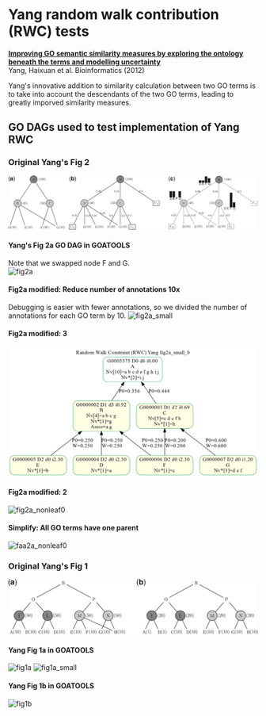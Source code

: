 # Yang random walk contribution (RWC) tests
[**Improving GO semantic similarity measures by exploring the ontology beneath the terms and modelling uncertainty**](https://pubmed.ncbi.nlm.nih.gov/22522134)    
Yang, Haixuan et al. Bioinformatics (2012)    

Yang's innovative addition to similarity calculation between two GO terms is to
take into account the descendants of the two GO terms,
leading to greatly imporved similarity measures.


## GO DAGs used to test implementation of Yang RWC

### Original Yang's Fig 2
![Yang Fig2](bioinf_yang_fig2.png)

#### Yang's Fig 2a GO DAG in GOATOOLS
Note that we swapped node F and G.    
![fig2a](yang_fig2a.png)

#### Fig2a modified: Reduce number of annotations 10x
Debugging is easier with fewer annotations,
so we divided the number of annotations for each GO term by 10.
![fig2a_small](yang_fig2a_small.png)

#### Fig2a modified: 3
![fig2a_small_b](yang_fig2a_small_b.png)

#### Fig2a modified: 2
![fig2a_nonleaf0](yang_fig2a_nonleaf0.png)

#### Simplify: All GO terms have one parent
![faa2a_nonleaf0](yang_faa2a_nonleaf0.png)


### Original Yang's Fig 1
![Yang Fig 1](bioinf_yang_fig1.png)

#### Yang Fig 1a in GOATOOLS
![fig1a](yang_fig1a.png)
![fig1a_small](yang_fig1a_small.png)

#### Yang Fig 1b in GOATOOLS
![fig1b](yang_fig1b.png)

